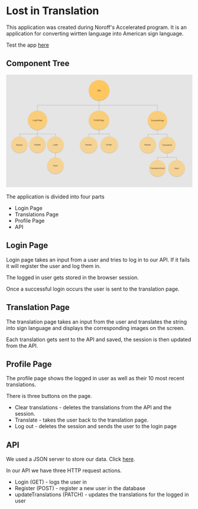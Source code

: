 # Lost in Translation

This application was created during Noroff's Accelerated program. It is an application for converting wirtten language into American sign language.

Test the app [here](https://lost-in-translation-app-noroff.herokuapp.com)

## Component Tree

![component tree](componentTree.PNG)

The application is divided into four parts

- Login Page
- Translations Page
- Profile Page
- API

## Login Page

Login page takes an input from a user and tries to log in to our API. If it fails it will register the user and log them in.

The logged in user gets stored in the browser session.

Once a successful login occurs the user is sent to the translation page.

## Translation Page

The translation page takes an input from the user and translates the string into sign language and displays the corresponding images on the screen.

Each translation gets sent to the API and saved, the session is then updated from the API.

## Profile Page

The profile page shows the logged in user as well as their 10 most recent translations.

There is three buttons on the page.

- Clear translations - deletes the translations from the API and the session.
- Translate - takes the user back to the translation page.
- Log out - deletes the session and sends the user to the login page

## API

We used a JSON server to store our data. Click [here](https://noroff-api-oddalm.herokuapp.com/).

In our API we have three HTTP request actions.

- Login (GET) - logs the user in
- Register (POST) - register a new user in the database
- updateTranslations (PATCH) - updates the translations for the logged in user
